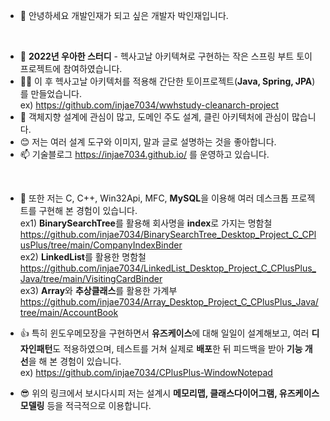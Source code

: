 - 👋 안녕하세요 개발인재가 되고 싶은 개발자 박인재입니다.
<br>

- 🎉 **2022년 우아한 스터디** - 헥사고날 아키텍쳐로 구현하는 작은 스프링 부트 토이 프로젝트에 참여하였습니다.  
- 🐱‍🏍 이 후 헥사고날 아키텍처를 적용해 간단한 토이프로젝트(**Java, Spring, JPA**)를 만들었습니다.  
ex) https://github.com/injae7034/wwhstudy-cleanarch-project
- 💞️ 객체지향 설계에 관심이 많고, 도메인 주도 설계, 클린 아키텍처에 관심이 많습니다.
- 😊 저는 여러 설계 도구와 이미지, 말과 글로 설명하는 것을 좋아합니다.
- 📫 기술블로그 https://injae7034.github.io/ 를 운영하고 있습니다.
<br>

- 👀 또한 저는 C, C++, Win32Api, MFC, **MySQL**을 이용해 여러 데스크톱 프로젝트를 구현해 본 경험이 있습니다.  
ex1) **BinarySearchTree**를 활용해 회사명을 **index**로 가지는 명함철 https://github.com/injae7034/BinarySearchTree_Desktop_Project_C_CPlusPlus/tree/main/CompanyIndexBinder  
ex2) **LinkedList**를 활용한 명함철 https://github.com/injae7034/LinkedList_Desktop_Project_C_CPlusPlus_Java/tree/main/VisitingCardBinder  
ex3) **Array**와 **추상클래스**를 활용한 가계부 https://github.com/injae7034/Array_Desktop_Project_C_CPlusPlus_Java/tree/main/AccountBook  

- 👍 특히 윈도우메모장을 구현하면서 **유즈케이스**에 대해 일일이 설계해보고, 여러 **디자인패턴**도 적용하였으며, 테스트를 거쳐 실제로 **배포**한 뒤 피드백을 받아 **기능 개선**을 해 본 경험이 있습니다.  
ex) https://github.com/injae7034/CPlusPlus-WindowNotepad
- 😎 위의 링크에서 보시다시피 저는 설계시 **메모리맵, 클래스다이어그램, 유즈케이스 모델링** 등을 적극적으로 이용합니다.

<!---
injae7034/injae7034 is a ✨ special ✨ repository because its `README.md` (this file) appears on your GitHub profile.
You can click the Preview link to take a look at your changes.
--->

